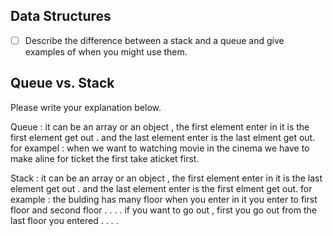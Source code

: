 ## Data Structures
* [ ] Describe the difference between a stack and a queue and give examples of when you might use them.

## Queue vs. Stack
Please write your explanation below.

Queue :
it can be an array or an object , the first element enter in it is the first element get out .
and the last element enter is the last elment get out.
for exampel : when we want to watching movie in the cinema we have to make aline for ticket the first take aticket first.





Stack : 
it can be an array or an object , the first element enter in it is the last element get out .
and the last element enter is the first elment get out.
for example : the bulding has many floor when you enter in it you enter to first floor and second floor . . . .
			   if you want to go out , first you go out from the last floor you entered . . . . 
